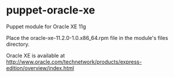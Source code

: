 puppet-oracle-xe
================

Puppet module for Oracle XE 11g

Place the oracle-xe-11.2.0-1.0.x86_64.rpm file in the module's files directory.

Oracle XE is available at http://www.oracle.com/technetwork/products/express-edition/overview/index.html


